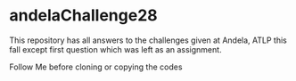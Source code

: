 # andelaChallenge28
This repository has all answers to the challenges given at Andela, ATLP this fall except first question which was left as an assignment.

Follow Me before cloning or copying the codes
